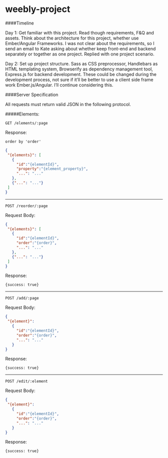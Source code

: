 weebly-project
==============

####Timeline

Day 1: Get familiar with this project. Read though requirements, F&Q and assets. Think about the architecture for this project, whether use Ember/Angular Frameworks. I was not clear about the requirements, so I send an email to Kate asking about whether keep front-end and backend separately or together as one project. Replied with one project scenario.


Day 2: Set up project structure. Sass as CSS preprocessor, Handlebars as HTML templating system, Browserify as dependency management tool, Express.js for backend development. These could be changed during the development process, not sure if it’ll be better to use a client side frame work Ember.js/Angular. I’ll continue considering this. 



####Server Specification

All requests must return valid JSON in the following protocol.

#####Elements: 
 
 `GET /elements/:page`   
 
 Response: 
 
 `order by 'order'`
 
 ```JSON
{
  "{elements}": [
    {
      "id":"{elementId}",
      "property":"{element_property}",
      "...": "..."
    },
    {"...": "..."}
  ]
}
```
---

 `POST /reorder/:page`   
 
 Request Body: 
 
 ```JSON
{
  "{elements}": [
    {
      "id":"{elementId}",
      "order":"{order}",
      "...": "..."
    },
    {"...": "..."}
  ]
}
```

Response: 

`{success: true}`

---

 `POST /add/:page`   
 
 Request Body: 
 
 ```JSON
{
  "{element}":
    {
      "id":"{elementId}",
      "order":"{order}",
      "...": "..."
    }
}
```

Response: 

`{success: true}`

---

 `POST /edit/:element`   
 
 Request Body: 
 
 ```JSON
{
  "{element}":
    {
      "id":"{elementId}",
      "order":"{order}",
      "...": "..."
    }
}
```

Response: 

`{success: true}`


 
